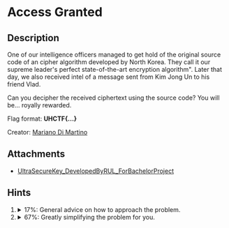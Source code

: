 # Access Granted

## Description
One of our intelligence officers managed to get hold of the original source code of an cipher algorithm developed by North Korea. They call it our supreme leader's perfect state-of-the-art encryption algorithm". Later that day, we also received intel of a message sent from Kim Jong Un to his friend Vlad.

Can you decipher the received ciphertext using the source code? You will be... royally rewarded.

Flag format: **UHCTF{...}**

Creator: [Mariano Di Martino](https://github.com/M-DiMartino)

## Attachments
* [UltraSecureKey_DevelopedByRUL_ForBachelorProject](UltraSecureKey_DevelopedByRUL_ForBachelorProject.cpp)

## Hints
1. <details><summary>17%: General advice on how to approach the problem.</summary>
    1. The code has poor formatting, and some parts are overly complicated or do nothing at all. Don't hesitate to clean up and simplify.<br/>
    2. Be sure to use a debugger to step through the code, or at least make sure you can build and run in a single click. Don't just read the code, try it, or you might waste time on minsunderstandings.<br/>
    3. The input values are all used in different ways. Some might be easier to pin down than others, maybe start with those.<br/>
    4. Once you understand the code, you will discover a small set of constaints on the input values, and the answer will be straightforward
    </details>
2. <details><summary>67%: Greatly simplifying the problem for you.</summary><code>
    part1 + part2 = 96<br/>
    part2 = part3<br/>
    part2 > 40<br/>
    part1 < part2 + part3<br/>
    part2 is divisible by 2, 3, 4, 6, 8, 12, 16<br/>
    part4 = 11 * (2 ^ 16) + 1504
    </code></details>